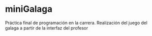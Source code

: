 # miniGalaga
Práctica final de programación en la carrera. Realización del juego del galaga a partir de la interfaz del profesor
